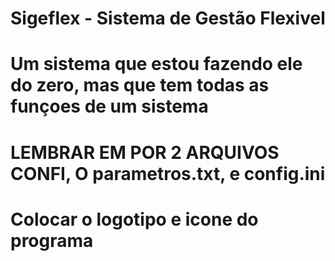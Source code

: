 # Sigeflex - Sistema de Gestão Flexivel
# Um sistema que estou fazendo ele do zero, mas que tem todas as funçoes de um sistema

# LEMBRAR EM POR 2 ARQUIVOS CONFI, O parametros.txt, e config.ini

# Colocar o logotipo e icone do programa
